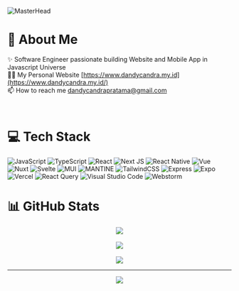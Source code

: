 ![MasterHead](https://github.com/user-attachments/assets/c67ac782-1df0-473a-a656-3aeebf17ab5c)

# 💫 About Me
✨ Software Engineer passionate building Website and Mobile App in Javascript Universe <br>
👨‍💻 My Personal Website [https://www.dandycandra.my.id](https://www.dandycandra.my.id/) <br>
📫 How to reach me [dandycandrapratama@gmail.com](mailto:dandycandrapratama@gmail.com)

<br>

# 💻 Tech Stack
![JavaScript](https://img.shields.io/badge/javascript-%23323330.svg?style=for-the-badge&logo=javascript&logoColor=%23F7DF1E) ![TypeScript](https://img.shields.io/badge/typescript-%23007ACC.svg?style=for-the-badge&logo=typescript&logoColor=white) ![React](https://img.shields.io/badge/react-%2320232a.svg?style=for-the-badge&logo=react&logoColor=%2361DAFB) ![Next JS](https://img.shields.io/badge/Next-black?style=for-the-badge&logo=next.js&logoColor=white) ![React Native](https://img.shields.io/badge/react_native-%2320232a.svg?style=for-the-badge&logo=react&logoColor=%2361DAFB) ![Vue](https://img.shields.io/badge/vue-2da968?style=for-the-badge&logo=vue.js&logoColor=white) ![Nuxt](https://img.shields.io/badge/nuxt-2da968?style=for-the-badge&logo=nuxt&logoColor=white) ![Svelte](https://img.shields.io/badge/svelte-f96743.svg?style=for-the-badge&logo=svelte&logoColor=white) ![MUI](https://img.shields.io/badge/MUI-%230081CB.svg?style=for-the-badge&logo=mui&logoColor=white) ![MANTINE](https://img.shields.io/badge/mantine-%230081CB.svg?style=for-the-badge&logo=mantine&logoColor=white) ![TailwindCSS](https://img.shields.io/badge/tailwindcss-%2338B2AC.svg?style=for-the-badge&logo=tailwind-css&logoColor=white) ![Express](https://img.shields.io/badge/express-%23323330.svg?style=for-the-badge&logo=express&logoColor=white) ![Expo](https://img.shields.io/badge/expo-1C1E24?style=for-the-badge&logo=expo&logoColor=#D04A37) ![Vercel](https://img.shields.io/badge/vercel-%23000000.svg?style=for-the-badge&logo=vercel&logoColor=white) ![React Query](https://img.shields.io/badge/-React%20Query-FF4154?style=for-the-badge&logo=react%20query&logoColor=white) ![Visual Studio Code](https://img.shields.io/badge/Visual%20Studio%20Code-0078d7.svg?style=for-the-badge&logo=visual-studio-code&logoColor=white) ![Webstorm](https://img.shields.io/badge/webstrom-black?style=for-the-badge&logo=webstorm&logoColor=white)
<br>

# 📊 GitHub Stats

<div align="center">
  <img src="https://github-readme-stats.vercel.app/api?username=Dandy-CP&theme=darcula&hide_border=true&include_all_commits=true&count_private=true" />
</div>

<br>

<div align="center">
  <img src="https://github-readme-streak-stats.herokuapp.com/?user=Dandy-CP&theme=darcula&hide_border=true" />
</div>

<br>

<div align="center">
<img src="https://github-readme-stats.vercel.app/api/top-langs/?username=Dandy-CP&theme=darcula&hide_border=true&include_all_commits=true&count_private=true&layout=compact" />
</div>

---
<div align="center">
<img src="https://komarev.com/ghpvc/?username=Dandy-CP&style=for-the-badge" align="center" />
</div>
